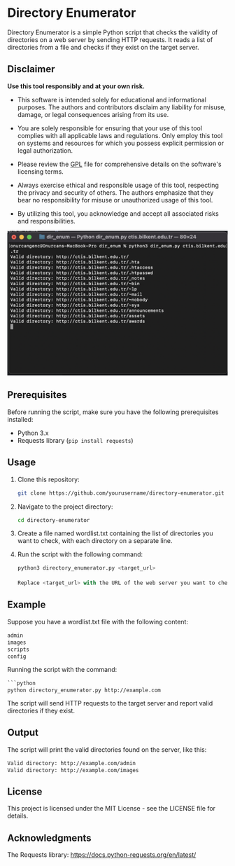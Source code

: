 # Directory Enumerator

Directory Enumerator is a simple Python script that checks the validity of directories on a web server by sending HTTP requests. It reads a list of directories from a file and checks if they exist on the target server.

## Disclaimer

**Use this tool responsibly and at your own risk.**

- This software is intended solely for educational and informational purposes. The authors and contributors disclaim any liability for misuse, damage, or legal consequences arising from its use.

- You are solely responsible for ensuring that your use of this tool complies with all applicable laws and regulations. Only employ this tool on systems and resources for which you possess explicit permission or legal authorization.

- Please review the [GPL](LICENSE) file for comprehensive details on the software's licensing terms.

- Always exercise ethical and responsible usage of this tool, respecting the privacy and security of others. The authors emphasize that they bear no responsibility for misuse or unauthorized usage of this tool.

- By utilizing this tool, you acknowledge and accept all associated risks and responsibilities.


![Example run](https://raw.githubusercontent.com/onurcangnc/dir_enum/main/example_run.png)

## Prerequisites

Before running the script, make sure you have the following prerequisites installed:

- Python 3.x
- Requests library (`pip install requests`)

## Usage

1. Clone this repository:

   ```bash
   git clone https://github.com/yourusername/directory-enumerator.git

2. Navigate to the project directory:
   
   ```bash
   cd directory-enumerator

3. Create a file named wordlist.txt containing the list of directories you want to check, with each directory on a separate line.

4. Run the script with the following command:
   
   ```python
   python3 directory_enumerator.py <target_url>

   Replace <target_url> with the URL of the web server you want to check.

## Example

Suppose you have a wordlist.txt file with the following content:

    
    admin
    images
    scripts
    config

Running the script with the command:

    ```python
    python directory_enumerator.py http://example.com

The script will send HTTP requests to the target server and report valid directories if they exist.

## Output

The script will print the valid directories found on the server, like this:

    
    Valid directory: http://example.com/admin
    Valid directory: http://example.com/images


## License

This project is licensed under the MIT License - see the LICENSE file for details.

## Acknowledgments

The Requests library: https://docs.python-requests.org/en/latest/